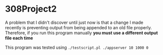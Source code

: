 308Project2
===========
A problem that I didn't discover until just now is that a change I made recently
is preventing output from being appended to an old file properly. Therefore, if you run
this program manually **you must use a different output file each time**

This program was tested using ```./testscript.pl ./appserver 10 1000 0```

